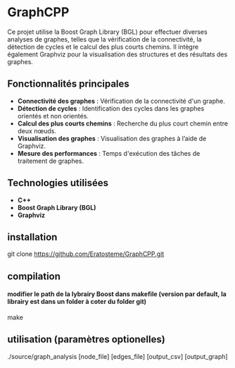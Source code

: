 # GraphCPP
Ce projet utilise la Boost Graph Library (BGL) pour effectuer diverses analyses de graphes, telles que la vérification de la connectivité, la détection de cycles et le calcul des plus courts chemins. Il intègre également Graphviz pour la visualisation des structures et des résultats des graphes.

## Fonctionnalités principales

- **Connectivité des graphes** : Vérification de la connectivité d'un graphe.
- **Détection de cycles** : Identification des cycles dans les graphes orientés et non orientés.
- **Calcul des plus courts chemins** : Recherche du plus court chemin entre deux nœuds.
- **Visualisation des graphes** : Visualisation des graphes à l’aide de Graphviz.
- **Mesure des performances** : Temps d'exécution des tâches de traitement de graphes.

## Technologies utilisées

- **C++**
- **Boost Graph Library (BGL)**
- **Graphviz**

## installation
git clone https://github.com/Eratosteme/GraphCPP.git

## compilation
#### modifier le path de la lybrairy Boost dans makefile (version par default, la librairy est dans un folder à coter du folder git)
make

## utilisation (paramètres optionelles)
./source/graph_analysis [node_file] [edges_file] [output_csv] [output_graph]
